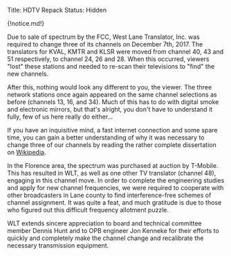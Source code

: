 Title: HDTV Repack
Status: Hidden

{!notice.md!}

Due to sale of spectrum by the FCC, West Lane Translator, Inc. was
required to change three of its channels on December 7th, 2017. The
translators for KVAL, KMTR and KLSR were moved from channel 40, 43 and
51 respectively, to channel 24, 26 and 28. When this occurred, viewers
"lost" these stations and needed to re-scan their televisions to
"find" the new channels.

After this, nothing would look any different to you, the viewer. The
three network stations once again appeared on the same channel
selections as before (channels 13, 16, and 34). Much of this has to do
with digital smoke and electronic mirrors, but that's alright, you
don't have to understand it fully, few of us here really do either...

If you have an inquisitive mind, a fast internet connection and some
spare time, you can gain a better understanding of why it was
necessary to change three of our channels by reading the rather
complete dissertation on
[Wikipedia](https://en.wikipedia.org/wiki/Spectrum_reallocation).

In the Florence area, the spectrum was purchased at auction by
T-Mobile. This has resulted in WLT, as well as one other TV translator
(channel 48), engaging in this channel move. In order to complete the
engineering studies and apply for new channel frequencies, we were
required to cooperate with other broadcasters in Lane county to find
interference-free schemes of channel assignment. It was quite a feat,
and much gratitude is due to those who figured out this difficult
frequency allotment puzzle.

WLT extends sincere appreciation to board and technical committee
member Dennis Hunt and to OPB engineer Jon Kenneke for their efforts
to quickly and completely make the channel change and recalibrate the
necessary transmission equipment.
